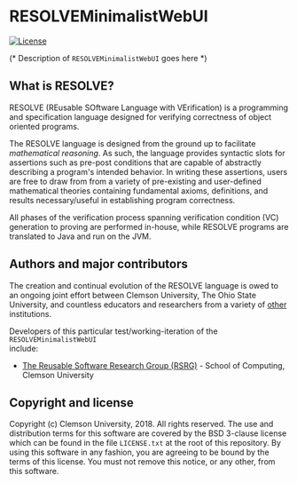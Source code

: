 RESOLVEMinimalistWebUI
==============
[![License](https://img.shields.io/badge/license-BSD-blue.svg)](https://raw.githubusercontent.com/ClemsonRSRG/RESOLVEMinimalistWebUI/master/LICENSE.txt)

(* Description of `RESOLVEMinimalistWebUI` goes here *)

## What is RESOLVE?

RESOLVE (REusable SOftware Language with VErification) is a programming and
specification language designed for verifying correctness of object oriented
programs.

The RESOLVE language is designed from the ground up to facilitate *mathematical
reasoning*. As such, the language provides syntactic slots for assertions such
as pre-post conditions that are capable of abstractly describing a program's
intended behavior. In writing these assertions, users are free to draw from from
a variety of pre-existing and user-defined mathematical theories containing
fundamental axioms, definitions, and results necessary/useful in establishing
program correctness.

All phases of the verification process spanning verification condition (VC)
generation to proving are performed in-house, while RESOLVE programs are
translated to Java and run on the JVM.

## Authors and major contributors

The creation and continual evolution of the RESOLVE language is owed to an
ongoing joint effort between Clemson University, The Ohio State University, and
countless educators and researchers from a variety of [other](https://www.cs.clemson.edu/resolve/about.html) 
institutions.

Developers of this particular test/working-iteration of the `RESOLVEMinimalistWebUI`  
include:

* [The Reusable Software Research Group (RSRG)](https://www.cs.clemson.edu/resolve/) - School of Computing, Clemson University

## Copyright and license

Copyright (c) Clemson University, 2018. All rights reserved. The use and
distribution terms for this software are covered by the BSD 3-clause license
which can be found in the file `LICENSE.txt` at the root of this repository.
By using this software in any fashion, you are agreeing to be bound by the terms
of this license. You must not remove this notice, or any other, from this
software.
